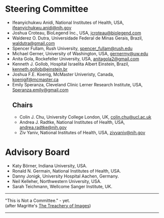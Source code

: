 # Steering Committee

* Ifeanyichukwu Anidi, National Institutes of Health, USA, [ifeanyichukwu.anidi@nih.gov](mailto:ifeanyichukwu.anidi@nih.gov)
* Joshua Croteau, BioLegend Inc., USA, [jcroteau@biolegend.com](mailto:jcroteau@biolegend.com)	
* Walderez O. Dutra, Universidade Federal de Minas Gerais, Brazil, [waldutra@gmail.com](mailto:waldutra@gmail.com)
* Spencer Fullam, Rush University, [spencer_fullam@rush.edu](mailto:spencer_fullam@rush.edu)
* Michael Gerner, University of Washington, USA, [gernermy@uw.edu](mailto:gernermy@uw.edu)
* Anita	Gola, Rockefeller University, USA, [anitagola2@gmail.com](mailto:anitagola2@gmail.com)
* Kenneth J. Gollob, Hospital Israelita Albert Einstein, Brazil, [kenneth.gollob@einstein.br](mailto:kenneth.gollob@einstein.br)
* Joshua F.E. Koenig, McMaster Univeristy, Canada, [koenigjf@mcmaster.ca](mailto:koenigjf@mcmaster.ca)
* Emily	Speranza, Cleveland Clinic Lerner Research Institute, USA, [Speranza.emily@gmail.com](mailto:Speranza.emily@gmail.com)
  ## Chairs
  * Colin J. Chu, University College London, UK, [colin.chu@ucl.ac.uk](mailto:colin.chu@ucl.ac.uk)
  * Andrea J. Radtke, National Institutes of Health, USA,	[andrea.radtke@nih.gov](mailto:andrea.radtke@nih.gov)
  * Ziv Yaniv, National Institutes of Health, USA, [zivyaniv@nih.gov](mailto:zivyaniv@nih.gov)


# Advisory Board
* Katy Börner, Indiana University, USA.
* Ronald N. Germain, National Institutes of Health, USA.
* Danny	Jonigk, University Hospital Aachen, Germany.
* Neil Kelleher, Northwestern University, USA.
* Sarah Teichmann, Wellcome Sanger Institute, UK.

---

"This is Not a Committee."  - yet.  
(after Magritte's [The Treachery of Images](https://en.wikipedia.org/wiki/The_Treachery_of_Images))

---